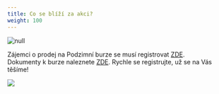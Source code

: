 ```yaml
---
title: Co se blíží za akci?
weight: 100
---
```

![null](/images/uploads/burza_podzim_2018-1-.jpg)

Zájemci o prodej na Podzimní burze se musí registrovat [ZDE](https://docs.google.com/forms/d/e/1FAIpQLScep3NZhLZkcVRkI7Pb2lQUvstCGUpVtsbgPDGjvuSlUkXdjA/viewform).\
Dokumenty k burze naleznete [ZDE](https://www.vigvam-db.cz/o-nas/dokumenty/). Rychle se registrujte, už se na Vás těšíme!

![](/images/uploads/poskytovani_pp_detem_termin_podzim_2018-1-.jpg)
